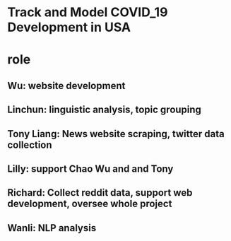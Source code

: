 # Track and Model COVID_19 Development in USA

# role
## Wu: website development
## Linchun: linguistic analysis, topic grouping
## Tony Liang: News website scraping, twitter data collection
## Lilly: support Chao Wu and and Tony
## Richard: Collect reddit data, support web development, oversee whole project
## Wanli: NLP analysis
